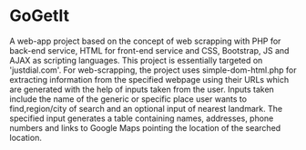 # GoGetIt
A web-app project based on the concept of web scrapping with PHP for back-end service, HTML for front-end service and CSS, Bootstrap, JS and AJAX as scripting languages. This project is essentially targeted on 'justdial.com'.
For web-scrapping, the project uses simple-dom-html.php for extracting information from the specified webpage using their URLs which are generated with the help of inputs taken from the user.
Inputs taken include the name of the generic or specific place user wants to find,region/city of search and an optional input of nearest landmark.
The specified input generates a table containing names, addresses, phone numbers and links to Google Maps pointing the location of the searched location.
